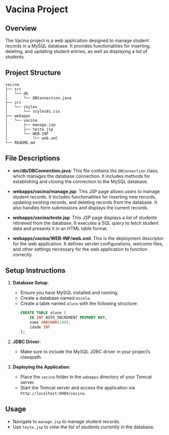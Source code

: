 # Vacina Project

## Overview
The Vacina project is a web application designed to manage student records in a MySQL database. It provides functionalities for inserting, deleting, and updating student entries, as well as displaying a list of students.

## Project Structure
```
vacina
├── src
│   └── db
│       └── DBConnection.java
├── src
│   └── styles
│       └── styles01.css
├── webapps
│   └── vacina
│       ├── manage.jsp
│       ├── teste.jsp
│       └── WEB-INF
│           └── web.xml
└── README.md
```

## File Descriptions

- **src/db/DBConnection.java**: 
  This file contains the `DBConnection` class, which manages the database connection. It includes methods for establishing and closing the connection to the MySQL database.

- **webapps/vacina/manage.jsp**: 
  This JSP page allows users to manage student records. It includes functionalities for inserting new records, updating existing records, and deleting records from the database. It also handles form submissions and displays the current records.

- **webapps/vacina/teste.jsp**: 
  This JSP page displays a list of students retrieved from the database. It executes a SQL query to fetch student data and presents it in an HTML table format.

- **webapps/vacina/WEB-INF/web.xml**: 
  This is the deployment descriptor for the web application. It defines servlet configurations, welcome files, and other settings necessary for the web application to function correctly.

## Setup Instructions

1. **Database Setup**:
   - Ensure you have MySQL installed and running.
   - Create a database named `escola`.
   - Create a table named `aluno` with the following structure:
     ```sql
     CREATE TABLE aluno (
         ID INT AUTO_INCREMENT PRIMARY KEY,
         nome VARCHAR(100),
         idade INT
     );
     ```

2. **JDBC Driver**:
   - Make sure to include the MySQL JDBC driver in your project’s classpath.

3. **Deploying the Application**:
   - Place the `vacina` folder in the `webapps` directory of your Tomcat server.
   - Start the Tomcat server and access the application via `http://localhost:8080/vacina`.

## Usage
- Navigate to `manage.jsp` to manage student records.
- Use `teste.jsp` to view the list of students currently in the database.